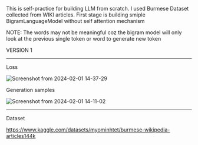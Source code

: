 This is self-practice for building LLM from scratch. I used Burmese Dataset collected from WIKI articles.
First stage is building smiple BigramLanguageModel without self attention mechanism

NOTE: The words may not be meaningful coz the bigram model will only look at the previous single token or word to generate new token


VERSION 1
_________________________________________________________________________

Loss

![Screenshot from 2024-02-01 14-37-29](https://github.com/myominhtet/BurmeseGPT-Character_Level-/assets/30900212/acbe4131-f7d3-4f4d-967b-b83f80d19a25)

Generation samples

![Screenshot from 2024-02-01 14-11-02](https://github.com/myominhtet/BurmeseGPT-Character_Level-/assets/30900212/1e007bf1-ce00-4e50-8e78-213bdcf21f45)

_________________________________________________________________________

Dataset

https://www.kaggle.com/datasets/myominhtet/burmese-wikipedia-articles144k
